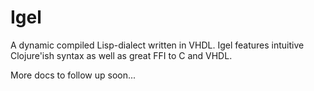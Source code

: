 # Igel
A dynamic compiled Lisp-dialect written in VHDL. Igel features intuitive Clojure'ish syntax as well as great FFI to C and VHDL.

More docs to follow up soon...
